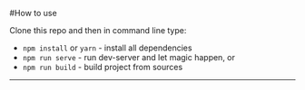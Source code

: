 #How to use

Clone this repo and then in command line type:

* `npm install` or `yarn` - install all dependencies
* `npm run serve` - run dev-server and let magic happen, or
* `npm run build` - build project from sources

---------------------------------------------------------------------
